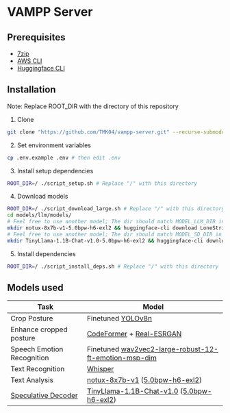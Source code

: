 # VAMPP Server

## Prerequisites

- [7zip](https://www.7-zip.org)
- [AWS CLI](https://aws.amazon.com/cli)
- [Huggingface CLI](https://huggingface.co/docs/huggingface_hub/guides/cli)

## Installation

Note: Replace ROOT_DIR with the directory of this repository

1. Clone

```sh
git clone "https://github.com/TMK04/vampp-server.git" --recurse-submodules -j8
```

2. Set environment variables

```sh
cp .env.example .env # then edit .env
```

3. Install setup dependencies

```sh
ROOT_DIR=/ ./script_setup.sh # Replace "/" with this directory
```

4. Download models

```sh
ROOT_DIR=/ ./script_download_large.sh # Replace "/" with this directory
cd models/llm/models/
# Feel free to use another model; The dir should match MODEL_LLM_DIR in .env
mkdir notux-8x7b-v1-5.0bpw-h6-exl2 && huggingface-cli download LoneStriker/notux-8x7b-v1-5.0bpw-h6-exl2 --local-dir notux-8x7b-v1-5.0bpw-h6-exl2 --local-dir-use-symlinks False
# Feel free to use another model; The dir should match MODEL_SD_DIR in .env
mkdir TinyLlama-1.1B-Chat-v1.0-5.0bpw-h6-exl2 && huggingface-cli download LoneStriker/TinyLlama-1.1B-Chat-v1.0-5.0bpw-h6-exl2 --local-dir TinyLlama-1.1B-Chat-v1.0-5.0bpw-h6-exl2 --local-dir-use-symlinks False
```

5. Install dependencies

```sh
ROOT_DIR=/ ./script_install_deps.sh # Replace "/" with this directory
```

## Models used

| Task                       | Model                                                                                                                                                                                |
|----------------------------|--------------------------------------------------------------------------------------------------------------------------------------------------------------------------------------|
| Crop Posture               | Finetuned [YOLOv8n](https://github.com/ultralytics/ultralytics)                                                                                                                      |
| Enhance cropped posture    | [CodeFormer](https://github.com/sczhou/CodeFormer) + [Real-ESRGAN](https://github.com/xinntao/Real-ESRGAN)                                                                           |
| Speech Emotion Recognition | Finetuned [wav2vec2-large-robust-12-ft-emotion-msp-dim](https://huggingface.co/audeering/wav2vec2-large-robust-12-ft-emotion-msp-dim)                                                |
| Text Recognition           | [Whisper](https://github.com/openai/whisper)                                                                                                                                         |
| Text Analysis              | [notux-8x7b-v1](https://huggingface.co/argilla/notux-8x7b-v1) ([5.0bpw-h6-exl2](https://huggingface.co/LoneStriker/notux-8x7b-v1-5.0bpw-h6-exl2))                                    |
| [Speculative Decoder][SD]  | [TinyLlama-1.1B-Chat-v1.0](https://huggingface.co/TinyLlama/TinyLlama-1.1B-Chat-v1.0) ([5.0bpw-h6-exl2](https://huggingface.co/LoneStriker/TinyLlama-1.1B-Chat-v1.0-5.0bpw-h6-exl2)) |

[SD]: https://arxiv.org/abs/2211.17192
